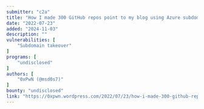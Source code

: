 ```yaml
---
submitter: "c2a"
title: "How I made 300 GitHub repos point to my blog using Azure subdomains takeover"
date: "2022-07-23"
added: "2024-11-03"
description: ""
vulnerabilities: [
    "Subdomain takeover"
]
programs: [
    "undisclosed"
]
authors: [
    "0xPwN (@msd0s7)"
]
bounty: "undisclosed"
link: "https://0xpwn.wordpress.com/2022/07/23/how-i-made-300-github-repos-point-to-my-blog-using-azure-subdomains-takeover/"
---
```




